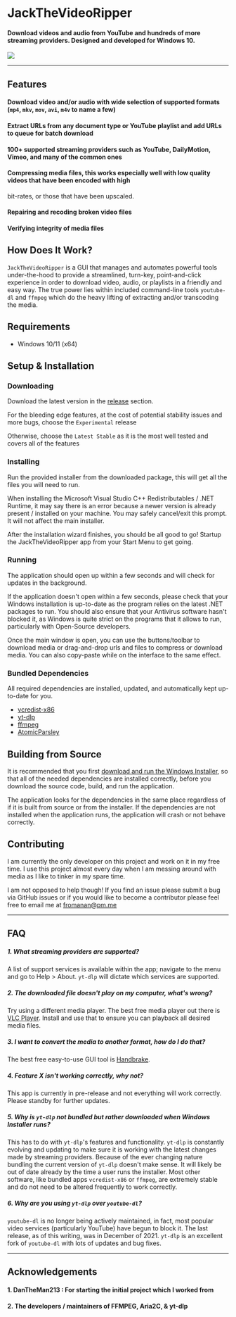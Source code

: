# JackTheVideoRipper

#### Download videos and audio from YouTube and hundreds of more streaming providers. Designed and developed for Windows 10.

![](https://github.com/fromanan/JackTheVideoRipper/raw/master/docs/demo.gif)

<hr>

## Features

#### Download video and/or audio with wide selection of supported formats (`mp4`, `mkv`, `mov`, `avi`, `m4v` to name a few)

#### Extract URLs from any document type or YouTube playlist and add URLs to queue for batch download

#### 100+ supported streaming providers such as YouTube, DailyMotion, Vimeo, and many of the common ones

#### Compressing media files, this works especially well with low quality videos that have been encoded with high
  bit-rates, or those that have been upscaled.

#### Repairing and recoding broken video files

#### Verifying integrity of media files


## How Does It Work?

`JackTheVideoRipper` is a GUI that manages and automates powerful tools under-the-hood to provide a streamlined,
turn-key, point-and-click experience in order to download video, audio, or playlists in a friendly and easy way.
The true power lies within included command-line tools `youtube-dl` and `ffmpeg` which do the heavy lifting of
extracting and/or transcoding the media.


## Requirements

* Windows 10/11 (x64)


## Setup & Installation

### Downloading

Download the latest version in the [release](https://github.com/fromanan/JackTheVideoRipper/releases) section.

For the bleeding edge features, at the cost of potential stability issues and more bugs, choose the `Experimental`
release

Otherwise, choose the `Latest Stable` as it is the most well tested and covers all of the features

### Installing

Run the provided installer from the downloaded package, this will get all the files you will need to run.

When installing the Microsoft Visual Studio C++ Redistributables / .NET Runtime, it may say there is an error
because a newer version is already present / installed on your machine. You may safely cancel/exit this prompt.
It will not affect the main installer.

After the installation wizard finishes, you should be all good to go! Startup the JackTheVideoRipper app from your
Start Menu to get going.

### Running

The application should open up within a few seconds and will check for updates in the background.

If the application doesn't open within a few seconds, please check that your Windows installation is up-to-date as the
program relies on the latest .NET packages to run. You should also ensure that your Antivirus software hasn't blocked
it, as Windows is quite strict on the programs that it allows to run, particularly with Open-Source developers.

Once the main window is open, you can use the buttons/toolbar to download media or drag-and-drop urls and files to
compress or download media. You can also copy-paste while on the interface to the same effect.

### Bundled Dependencies

All required dependencies are installed, updated, and automatically kept up-to-date for you.

* [vcredist-x86](https://www.microsoft.com/en-us/download/confirmation.aspx?id=5555)
* [yt-dlp](https://github.com/yt-dlp/yt-dlp)
* [ffmpeg](https://www.ffmpeg.org/download.html#build-windows)
* [AtomicParsley](http://atomicparsley.sourceforge.net)


## Building from Source

It is recommended that you first
[download and run the Windows Installer](https://github.com/fromanan/JackTheVideoRipper/releases), so that all of the
needed dependencies are installed correctly, before you download the source code, build, and run the application. 

The application looks for the dependencies in the same place regardless of if it is built from source or from the
installer. If the dependencies are not installed when the application runs, the application will crash or not behave
correctly.


## Contributing

I am currently the only developer on this project and work on it in my free time. I use this project almost every day
when I am messing around with media as I like to tinker in my spare time.

I am not opposed to help though! If you find an issue please submit a bug via GitHub issues or if you would like to
become a contributor please feel free to email me at [fromanan@pm.me](mailto:fromanan@pm.me)

<hr>


## FAQ

##### 1. <i>What streaming providers are supported?</i>

A list of support services is available within the app; navigate to the menu and go to Help > About. `yt-dlp` will
dictate which services are supported.

##### 2. <i>The downloaded file doesn't play on my computer, what's wrong?</i>

Try using a different media player. The best free media player out there is
[VLC Player](https://www.videolan.org/vlc/index.html). Install and use that to ensure you can playback all desired
media files.

##### 3. <i>I want to convert the media to another format, how do I do that?</i>

The best free easy-to-use GUI tool is [Handbrake](https://handbrake.fr/).

##### 4. <i>Feature X isn't working correctly, why not?</i>

This app is currently in pre-release and not everything will work correctly. Please standby for further updates.

##### 5. <i>Why is `yt-dlp` not bundled but rather downloaded when Windows Installer runs?</i>

This has to do with `yt-dlp`'s features and functionality. `yt-dlp` is constantly evolving and updating to make sure
it is working with the latest changes made by streaming providers. Because of the ever changing nature bundling the 
current version of `yt-dlp` doesn't make sense. It will likely be out of date already by the time a user runs the
installer. Most other software, like bundled apps `vcredist-x86` or `ffmpeg`, are extremely stable and do not need
to be altered frequently to work correctly.

##### 6. <i>Why are you using `yt-dlp` over `youtube-dl`?</i>

`youtube-dl` is no longer being actively maintained, in fact, most popular video services (particularly YouTube) have
begun to block it. The last release, as of this writing, was in December of 2021. `yt-dlp` is an excellent fork of
`youtube-dl` with lots of updates and bug fixes.

<hr>


## Acknowledgements

#### 1. DanTheMan213 : For starting the initial project which I worked from

#### 2. The developers / maintainers of FFMPEG, Aria2C, & yt-dlp